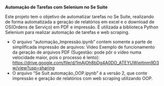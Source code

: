 **Automação de Tarefas com Selenium no Se Suite**

Este projeto tem o objetivo de automatizar tarefas no Se Suite, realizando de forma automatizada a geração de relatórios em excel e o download de OS(Ordens de Serviço) em PDF e impressão.
É utilizada a biblioteca Python Selenium para realizar automação de tarefas e web scraping.
* O arquivo “automação_Impressão.ipynb” contem somente a parte de simplificada impressão de arquivos:
Vídeo Exemplo de funcionamento da geração de arquivos PDF (Sugestão: pode pôr o vídeo numa velocidade maior, pois o processo é lento):
https://drive.google.com/file/d/1mAjOh8bDg4A0DO_ATEYUWieitinm9D3w/view?usp=sharing
* O arquivo “Se Suit automação_OOP.ipynb” é a versão 2, que conte impressão e geração de relatórios com web scraping utilizando OOP.

